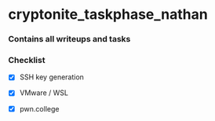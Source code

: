 # cryptonite_taskphase_nathan
### Contains all writeups and tasks
### Checklist

- [x] SSH key generation
- [x] VMware / WSL
- [x] pwn.college

